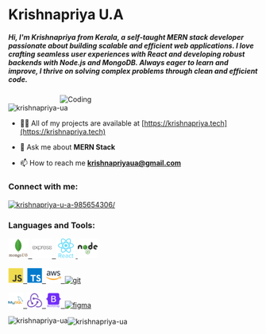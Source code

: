 

<h1 align="left"> Krishnapriya U.A</h1>

<h5 align="left">Hi, I'm Krishnapriya from Kerala, a self-taught MERN stack developer passionate about building scalable and efficient web applications. I love crafting seamless user experiences with React and developing robust backends with Node.js and MongoDB. Always eager to learn and improve, I thrive on solving complex problems through clean and efficient code.</h5>


<a href="https://linkedin.com/in/krishnapriya-u-a-985654306/" target="_blank">
  <img align="right" alt="Coding" width="400" src="https://miro.medium.com/v2/resize:fit:1400/1*5OSbGu-5Z98IT8r76UJZbw.gif">
</a>


<p align="left"> <img src="https://komarev.com/ghpvc/?username=krishnapriya-ua&label=Profile%20views&color=0e75b6&style=flat" alt="krishnapriya-ua" /> </p>

- 👨‍💻 All of my projects are available at [https://krishnapriya.tech](https://krishnapriya.tech)

- 💬 Ask me about **MERN Stack**

- 📫 How to reach me **krishnapriyaua@gmail.com**

<h3 align="left">Connect with me:</h3>
<p align="left">
<a href="https://linkedin.com/in/krishnapriya-u-a-985654306/" target="blank"><img align="center" src="https://raw.githubusercontent.com/rahuldkjain/github-profile-readme-generator/master/src/images/icons/Social/linked-in-alt.svg" alt="krishnapriya-u-a-985654306/" height="20" width="20" /></a>
</p>

<h3 align="left">Languages and Tools:</h3>
<p align="left">
  <a href="https://www.mongodb.com/" target="_blank" rel="noreferrer">
    <img src="https://raw.githubusercontent.com/devicons/devicon/master/icons/mongodb/mongodb-original-wordmark.svg" alt="mongodb" width="40" height="40"/>&nbsp;
  </a>

  <a href="https://expressjs.com" target="_blank" rel="noreferrer">
    <img src="https://raw.githubusercontent.com/devicons/devicon/master/icons/express/express-original-wordmark.svg" alt="express" width="40" height="40"/>&nbsp;
  </a>
  <a href="https://reactjs.org/" target="_blank" rel="noreferrer">
    <img src="https://raw.githubusercontent.com/devicons/devicon/master/icons/react/react-original-wordmark.svg" alt="react" width="40" height="40"/>
  </a>  
  <a href="https://nodejs.org" target="_blank" rel="noreferrer">
    <img src="https://raw.githubusercontent.com/devicons/devicon/master/icons/nodejs/nodejs-original-wordmark.svg" alt="nodejs" width="40" height="40"/>
  </a><br/><br/>
  <a href="https://developer.mozilla.org/en-US/docs/Web/JavaScript" target="_blank" rel="noreferrer">
    <img src="https://raw.githubusercontent.com/devicons/devicon/master/icons/javascript/javascript-original.svg" alt="javascript" width="30" height="30"/>&nbsp;
  </a>
  <a href="https://www.typescriptlang.org/" target="_blank" rel="noreferrer">
    <img src="https://raw.githubusercontent.com/devicons/devicon/master/icons/typescript/typescript-original.svg" alt="typescript" width="30" height="30"/>&nbsp;
  </a>  
  <a href="https://aws.amazon.com" target="_blank" rel="noreferrer">
    <img src="https://raw.githubusercontent.com/devicons/devicon/master/icons/amazonwebservices/amazonwebservices-original-wordmark.svg" alt="aws" width="30" height="30"/>&nbsp;
  </a>
  <a href="https://git-scm.com/" target="_blank" rel="noreferrer">
    <img src="https://www.vectorlogo.zone/logos/git-scm/git-scm-icon.svg" alt="git" width="30" height="30"/>
  </a><br/><br/>
  <a href="https://www.mysql.com/" target="_blank" rel="noreferrer">
    <img src="https://raw.githubusercontent.com/devicons/devicon/master/icons/mysql/mysql-original-wordmark.svg" alt="mysql" width="30" height="30"/>&nbsp;
  </a>
  <a href="https://redux.js.org" target="_blank" rel="noreferrer">
    <img src="https://raw.githubusercontent.com/devicons/devicon/master/icons/redux/redux-original.svg" alt="redux" width="30" height="30"/>&nbsp;
  </a>
  <a href="https://getbootstrap.com" target="_blank" rel="noreferrer">
    <img src="https://raw.githubusercontent.com/devicons/devicon/master/icons/bootstrap/bootstrap-plain-wordmark.svg" alt="bootstrap" width="30" height="30"/>&nbsp;
  </a>
  <a href="https://www.figma.com/" target="_blank" rel="noreferrer">
    <img src="https://www.vectorlogo.zone/logos/figma/figma-icon.svg" alt="figma" width="30" height="30"/> 
  </a>

</p>


<p><img align="left" src="https://github-readme-stats.vercel.app/api/top-langs?username=krishnapriya-ua&show_icons=true&locale=en&layout=compact" alt="krishnapriya-ua" /></p>



<p><img align="center" src="https://github-readme-streak-stats.herokuapp.com/?user=krishnapriya-ua&" alt="krishnapriya-ua" /></p>
